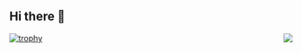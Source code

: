 ## Hi there 👋
[![trophy](https://github-profile-trophy.vercel.app/?username=ahmed-elhoshy)](https://github.com/ryo-ma/github-profile-trophy)
<img align="right" src="https://visitor-badge.laobi.icu/badge?page_id=salesp07.salesp07" />

<!--
**ahmed-elhoshy/ahmed-elhoshy** is a ✨ _special_ ✨ repository because its `README.md` (this file) appears on your GitHub profile.

Here are some ideas to get you started:

- 🔭 I’m currently working on ...
- 🌱 I’m currently learning ...
- 👯 I’m looking to collaborate on ...
- 🤔 I’m looking for help with ...
- 💬 Ask me about ...
- 📫 How to reach me: ...
- 😄 Pronouns: ...
- ⚡ Fun fact: ...
-->
